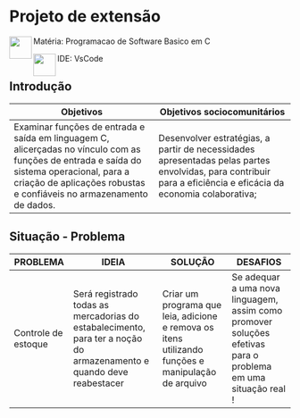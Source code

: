 

# Projeto de extensão

Matéria: Programacao de Software Basico em C <img align="left"  src="https://github-production-user-asset-6210df.s3.amazonaws.com/100960721/370507404-81d4538f-aac4-44f0-a8da-d46a470ae00b.png?X-Amz-Algorithm=AWS4-HMAC-SHA256&X-Amz-Credential=AKIAVCODYLSA53PQK4ZA%2F20240925%2Fus-east-1%2Fs3%2Faws4_request&X-Amz-Date=20240925T002833Z&X-Amz-Expires=300&X-Amz-Signature=474e080c94f7500f4b34a5339ea7e55cd0a3a73ccb34326ff156e880b8974155&X-Amz-SignedHeaders=host" data-canonical-src="https://github.com/user-attachments/assets/d0cd41fa-5877-45bd-bc6f-57a913f12630" width="40" heig
ht="40" /> 


IDE: VsCode  <img align="left"   src="https://private-user-images.githubusercontent.com/100960721/370507506-d0cd41fa-5877-45bd-bc6f-57a913f12630.png?jwt=eyJhbGciOiJIUzI1NiIsInR5cCI6IkpXVCJ9.eyJpc3MiOiJnaXRodWIuY29tIiwiYXVkIjoicmF3LmdpdGh1YnVzZXJjb250ZW50LmNvbSIsImtleSI6ImtleTUiLCJleHAiOjE3MjcyMjQxMDIsIm5iZiI6MTcyNzIyMzgwMiwicGF0aCI6Ii8xMDA5NjA3MjEvMzcwNTA3NTA2LWQwY2Q0MWZhLTU4NzctNDViZC1iYzZmLTU3YTkxM2YxMjYzMC5wbmc_WC1BbXotQWxnb3JpdGhtPUFXUzQtSE1BQy1TSEEyNTYmWC1BbXotQ3JlZGVudGlhbD1BS0lBVkNPRFlMU0E1M1BRSzRaQSUyRjIwMjQwOTI1JTJGdXMtZWFzdC0xJTJGczMlMkZhd3M0X3JlcXVlc3QmWC1BbXotRGF0ZT0yMDI0MDkyNVQwMDIzMjJaJlgtQW16LUV4cGlyZXM9MzAwJlgtQW16LVNpZ25hdHVyZT0wY2FiNGY3ZjNlYTM1ZDc4N2M4MWVlM2NmOTdmMGUzYzMwOTgyZjgwMDk0ZjgxMTYzMjE4NmZhZWIzMjNjZDNlJlgtQW16LVNpZ25lZEhlYWRlcnM9aG9zdCJ9.ePVsjL-HHFFtiauE6c8wfa8rO9pFNrFBDVn2k1WR4Jw" data-canonical-src="https://github.com/user-attachments/assets/d0cd41fa-5877-45bd-bc6f-57a913f12630" width="40" height="40" />
 

## Introdução

|  Objetivos|  Objetivos sociocomunitários|
-------------|-----------------------------|
Examinar funções de entrada e saída em linguagem C, alicerçadas no vínculo com as funções de entrada e saída do sistema operacional, para a criação de aplicações robustas e confiáveis no armazenamento de dados.| Desenvolver estratégias, a partir de necessidades apresentadas pelas partes envolvidas, para contribuir para a eficiência e eficácia da economia colaborativa;|




## Situação - Problema

| PROBLEMA          |       IDEIA         |       SOLUÇÃO                 | DESAFIOS|
| -----------------  | ---------------------|-----------------------------|----------|
| Controle de estoque       | Será registrado todas as mercadorias do estabalecimento, para ter a noção do armazenamento e quando deve reabestacer |Criar um programa que leia, adicione e remova os itens utilizando funções e manipulação de arquivo|Se adequar a uma nova linguagem, assim como promover soluções efetivas para o problema em uma situação real ! |










­ 

­

